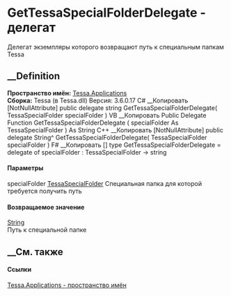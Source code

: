 # GetTessaSpecialFolderDelegate - делегат
Делегат экземпляры которого возвращают путь к специальным папкам Tessa
##  __Definition
 **Пространство имён:** [Tessa.Applications](N_Tessa_Applications.htm)  
 **Сборка:** Tessa (в Tessa.dll) Версия: 3.6.0.17
C# __Копировать
    [NotNullAttribute]
    public delegate string GetTessaSpecialFolderDelegate(
    	TessaSpecialFolder specialFolder
    )
VB __Копировать
    <NotNullAttribute>
    Public Delegate Function GetTessaSpecialFolderDelegate ( 
    	specialFolder As TessaSpecialFolder
    ) As String
C++ __Копировать
    [NotNullAttribute]
    public delegate String^ GetTessaSpecialFolderDelegate(
    	TessaSpecialFolder specialFolder
    )
F# __Копировать
     [<NotNullAttribute>]
    type GetTessaSpecialFolderDelegate = 
        delegate of 
            specialFolder : TessaSpecialFolder -> string
#### Параметры
specialFolder
[TessaSpecialFolder](T_Tessa_Applications_TessaSpecialFolder.htm)
     Специальная папка для которой требуется получить путь 
#### Возвращаемое значение
[String](https://learn.microsoft.com/dotnet/api/system.string)  
Путь к специальной папке
##  __См. также
#### Ссылки
[Tessa.Applications - пространство имён](N_Tessa_Applications.htm)
